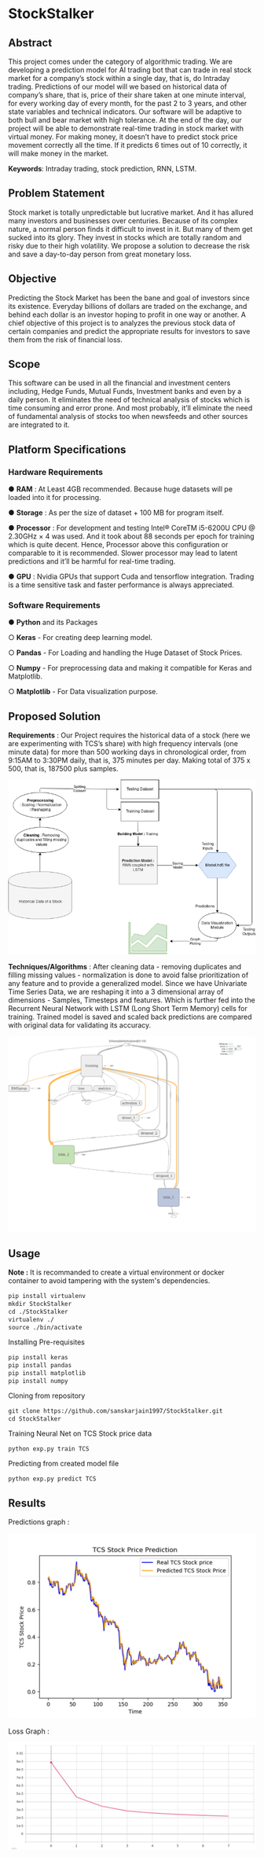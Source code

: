 # StockStalker

## Abstract

This project comes under the category of algorithmic trading. We are developing a prediction model for AI trading bot that can trade in real stock market for a company’s stock within a single day, that is, do Intraday trading. Predictions of our model will we based on historical data of company’s share, that is, price of their share taken at one minute interval, for every working day of every month, for the past 2 to 3 years, and other state variables and technical indicators. Our software will be adaptive to both bull and bear market with high tolerance. At the end of the day, our project will be able to demonstrate real-time trading in stock market with virtual money. For making money, it doesn’t have to predict stock price movement correctly all the time. If it predicts 6 times out of 10 correctly, it will make money in the market.

**Keywords**: Intraday trading, stock prediction, RNN, LSTM.

## Problem Statement

Stock market is totally unpredictable but lucrative market. And it has allured many investors and businesses over centuries. Because of its complex nature, a normal person finds it difficult to invest in it. But many of them get sucked into its glory. They invest in stocks which are totally random and risky due to their high volatility. We propose a solution to decrease the risk and save a day-to-day person from great monetary loss.

## Objective

Predicting the Stock Market has been the bane and goal of investors since its existence. Everyday billions of dollars are traded on the exchange, and behind each dollar is an investor hoping to profit in one way or another. A chief objective of this project is to analyzes the previous stock data of certain companies and predict the appropriate results for investors to save them from the risk of financial loss.

## Scope

This software can be used in all the financial and investment centers including, Hedge Funds, Mutual Funds, Investment banks and even by a daily person. It eliminates the need of technical analysis of stocks which is time consuming and error prone. And most probably, it’ll eliminate the need of fundamental analysis of stocks too when newsfeeds and other sources are integrated to it.

## Platform Specifications

### Hardware Requirements

● **RAM** : At Least 4GB recommended. Because huge datasets will pe loaded into it for processing.

● **Storage** : As per the size of dataset + 100 MB for program itself.

● **Processor** : For development and testing Intel® CoreTM i5-6200U CPU @ 2.30GHz × 4 was used. And it took about 88 seconds per epoch for training which is quite decent. Hence, Processor above this configuration or comparable to it is recommended. Slower processor may lead to latent predictions and it’ll be harmful for real-time trading.

● **GPU** : Nvidia GPUs that support Cuda and tensorflow integration. Trading is a time sensitive task and faster performance is always appreciated.


### Software Requirements

● **Python** and its Packages

○ **Keras** - For creating deep learning model.

○ **Pandas** - For Loading and handling the Huge Dataset of Stock Prices.

○ **Numpy** - For preprocessing data and making it compatible for Keras and Matplotlib.

○ **Matplotlib** - For Data visualization purpose.


## Proposed Solution

**Requirements** : Our Project requires the historical data of a stock (here we are experimenting with TCS’s share) with high frequency intervals (one minute data) for more than 500 working days in chronological order, from 9:15AM to 3:30PM daily, that is, 375 minutes per day. Making total of 375 x 500, that is, 187500 plus samples. 

![Design](Images/Design.png)

**Techniques/Algorithms** : After cleaning data - removing duplicates and filling missing values - normalization is done to avoid false prioritization of any feature and to provide a generalized model. Since we have Univariate Time Series Data, we are reshaping it into a 3 dimensional array of dimensions - Samples, Timesteps and features. Which is further fed into the Recurrent Neural Network with LSTM (Long Short Term Memory) cells for training. Trained model is saved and scaled back predictions are compared with original data for validating its accuracy.

![Neural_Net](Images/Neural_Net.png)

## Usage

**Note :** It is recommanded to create a virtual environment or docker container to avoid tampering with the system's dependencies.

```
pip install virtualenv
mkdir StockStalker
cd ./StockStalker
virtualenv ./
source ./bin/activate
```

Installing Pre-requisites
```
pip install keras
pip install pandas
pip install matplotlib
pip install numpy
```

Cloning from repository
```
git clone https://github.com/sanskarjain1997/StockStalker.git
cd StockStalker
```

Training Neural Net on TCS Stock price data
```
python exp.py train TCS
```

Predicting from created model file
```
python exp.py predict TCS
```

## Results

Predictions graph : 

![Predictions](Images/Predictions.png)

Loss Graph : 

![Loss Graph](Images/Loss.png)
